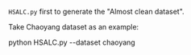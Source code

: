 `HSALC.py` first to generate the "Almost clean dataset". 

Take Chaoyang dataset as an example:

python HSALC.py --dataset chaoyang 
 


